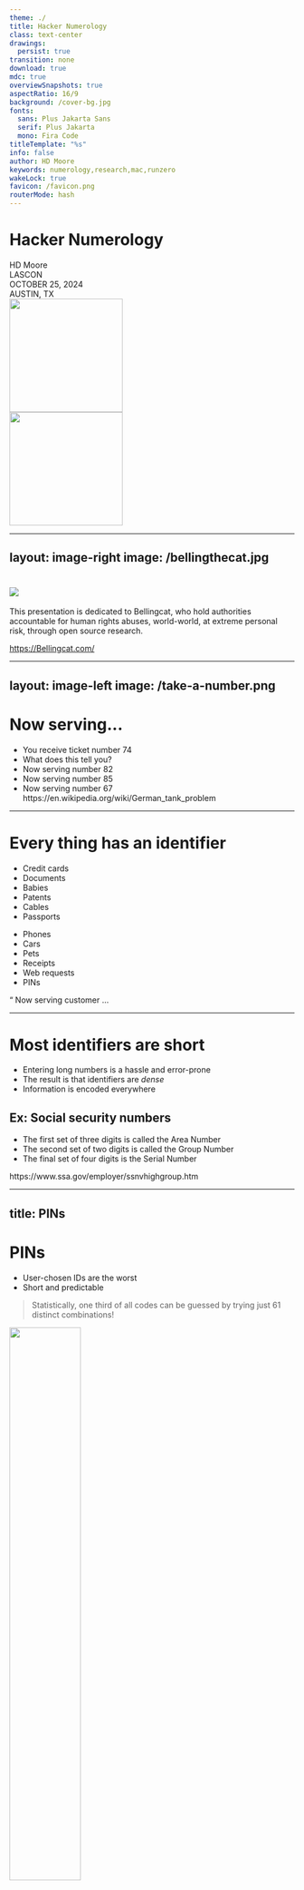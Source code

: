 ```yaml
---
theme: ./
title: Hacker Numerology
class: text-center
drawings:
  persist: true
transition: none
download: true
mdc: true
overviewSnapshots: true
aspectRatio: 16/9
background: /cover-bg.jpg
fonts:
  sans: Plus Jakarta Sans
  serif: Plus Jakarta
  mono: Fira Code
titleTemplate: "%s"
info: false
author: HD Moore
keywords: numerology,research,mac,runzero
wakeLock: true
favicon: /favicon.png
routerMode: hash
---
```


# Hacker Numerology

<div class="text-2xl">
  HD Moore
</div>


<div grid="~ cols-3 gap-25" class="abs-b text-sm color-gray m-5 font-weight-bold" m="t-3">
  <div>LASCON</div>
  <div>OCTOBER 25, 2024</div>
  <div>AUSTIN, TX</div>
</div>

 <div class="abs-tl m-5 flex gap-2 opacity-85">
  <img src="/lascon.png" width="200px">
</div>

<div class="abs-tr m-5 flex gap-2 opacity-85">
 <img src="/runzero.svg" width="200px">
</div>

<!--
This talk explores the numbers that define our lives and how to use limited observations of identifiers to reason about the security properties of systems.
-->

---
layout: image-right
image: /bellingthecat.jpg
---

# <img src="/bellingcat.svg" class="w-75">

<div class="mt-10 mb-10 text-2xl">
This presentation is dedicated to Bellingcat, who hold authorities accountable for human rights abuses, world-world, at extreme personal risk, through open source research.
</div>

https://Bellingcat.com/

<!--
-->



---
layout: image-left
image: /take-a-number.png
---


# Now serving...

<ul>
<li class="v-click">You receive ticket number <span class="neonGreen">74</span></li>
<v-click><li>What does this tell you?</li></v-click>
<v-click><li>Now serving number <span class="neonYellow">82</span></li></v-click>
<v-click><li>Now serving number <span class="color-red">85</span></li></v-click>
<v-click><li>Now serving number <span class="neonGreen">67</span></li>
<div class="abs-br font-bold color-white mb-2 mr-14 text-sm">https://en.wikipedia.org/wiki/German_tank_problem</div>
</v-click>
</ul>

<!--
You need to visit the DMV and are greeted by the dreaded "take a number" sign.
You grab a number and sit down, your number is 74.
Does 74 mean anything yet?
Wait for the next announcement
Now serving 82? Uh oh, is this a 1-100 system?
Now serving 84? Not great, this could be a long trip.
Now serving 67? Phew, ok, we have a chance of getting out of here soon.

So far, we've heard numbers as sets of two digits, we've heard higher numbers than we have, but also lower numbers.
They seem to be going through one number per minute, but the ordering isnt obvious.
Is the next number going to be 68, 87, or something else?

We're going to focus on this problem set. 
How can we understand a system through limited samples?

-->

---

# Every thing has an identifier

<div grid="~ cols-2 gap-10" m="t-2">

<div>

* Credit cards
* Documents
* Babies
* Patents
* Cables
* Passports

</div>

<div>

* Phones
* Cars
* Pets
* Receipts
* Web requests
* PINs

</div>
</div>

<v-click>
<p class="pt-20 text-2xl font-mono"><span class="text-5xl text-gray">&ldquo;</span> Now serving customer <UnixTS/>...</p>
</v-click>

<!--
we love to assign identifiers. We are obsessed with giving every thing, process, and moment a unique ID.

Every nanosecond we sit here has a unique ID that is being stored somewhere.
-->

---


# Most identifiers are short

* Entering long numbers is a hassle and error-prone
* The result is that identifiers are _dense_
* Information is encoded everywhere

<div class="mt-10"/>
<v-click>

## Ex: Social security numbers

<div class="mt-2"/>

* The first set of three digits is called the Area Number
* The second set of two digits is called the Group Number
* The final set of four digits is the Serial Number

<div class="abs-bl font-bold color-white ml-67 mb-2 text-lg">https://www.ssa.gov/employer/ssnvhighgroup.htm</div>

</v-click>



---
title: PINs
---

# PINs

* User-chosen IDs are the worst
* Short and predictable


<div grid="~ cols-3" m="t-3">

<div class="m-2">

>Statistically, one third of all codes can be guessed by trying just 61 distinct combinations!

</div>
<div/>
</div>


<img src="/pins-1.png" class="abs-tr border-3 m-3" width="50%">

<v-click>
<div class="mx-auto mt-3">
<img src="/pins-2.png" class="float-left mr-5" width="20%">
<img src="/pins-3.png" class="" width="20%">
</div>
</v-click>

<div class="abs-bl font-bold color-white ml-67 mb-2 text-lg">http://www.datagenetics.com/blog/september32012/</div>

---

# Every identifier is also a number

<ul class="mb-10">
<li class="v-click">Dell service tags are in the form of <span class="neonGreen">HGJSQY1</span></li>
<v-click><li>This is a Base36 (0-9A-Za-z) encoded decimal number</li></v-click>
<v-click><li>This converts to Express ID <span class="neonYellow">380-060-125-21</span></li></v-click>
<v-click><li>Flatten this to decimal <span class="neonYellow">38,006,012,521</span></li></v-click>
</ul>

<v-click><div>Identifiers often include categories, sequence numbers, and checksums</div></v-click>
<v-click><div class="mt-4">Vehicle Identification Numbers are a great example</div></v-click>

<!--
In some shape or form, every ID is a numeric value.
-->

---
layout: image
image: /vin-decode.jpg
title: VINs
---

<div class="abs-bl color-black ml-2 mb-1 text-xl">https://www.autocheck.com/vehiclehistory/vin-basics</div>

---

# Identifiers are information-rich

<ul>
<v-click><li>IDs often tell us the <u>location</u>, <u>time of creation</u> and <u>rate of change</u></li></v-click>
<v-click><li>IDs often represent real-world system limitations</li></v-click>
<v-click><li>Even a small sample set can define the range</li></v-click>
<v-click><li>Why does this matter?</li></v-click>
</ul>

<!--
  A single observation is often enough to make a guess
  Additional samples over time fill in the gaps
-->

---

# Missing ACLs are not just for the web

<ul class="mb-10">
<li>Insecure Direct Object References (IDOR), everywhere!</li>
<li>ID discovery enables data leaks and abuse</li>
</ul>

<div grid="~ cols-2 gap-2">

<v-click>
<img src="/walgreens.png" width="75%">
</v-click>

<v-click>
<img src="/chipotle.png" width="50%">
</v-click>

</div>

<!--

-->

---

# Business intelligence
<ul>
<li>Even minor leaks expose granular data over time</li>
<v-click><li>Oracle Commerce (ATG) DYN_USER_ID cookies</li></v-click>
</ul> 

<v-click>
<Transform scale="0.90">
<ATGCSV filePath="./atg.csv"/>
</Transform>
</v-click>

<!--

-->

---

# Application defense
<ul class="mb-10">
<li>Understanding identifiers is critical to security</li>
<li>Sequential? Predictable? Encoded?</li>
</ul> 

## Not always obvious...

<div class="font-mono mt-4">
<v-switch>

<template #1>
<ul>
<li>0x6716f208a5fb234a</li>
</ul>
</template>

<template #2>
<ul>
<li><span class="neonYellow">0x6716f208</span>a5fb234a</li>
<li><span class="neonYellow">1729557000</span></li>
<li><span class="neonGreen">2024-10-21 19:30:00 -0500</span></li>
</ul>
</template>

<template #3>
<ul>
<li>b0af43ac-0714-8f4c-ad77-f36f3f9daba4</li>
</ul>
</template>

<template #4>
<ul>
<li>b0af43ac-0714-8f4c-ad77-f36f3f9daba4</li>
<li><span class="neonYellow">ac43afb0-1407-4c8f</span>-ad77-f36f3f9daba4</li>
<li>SQL Server encoded UUID v4 (random)</li>
</ul>
</template>

<template #5>
<ul>
<li>ba209999-0c6c-11d2-97cf-00c04f8eea45</li>
</ul>
</template>

<template #6>
<ul>
<li>ba209999-0c6c-<span class="neonYellow">1</span>1d2-97<span class="neonYellow">c</span>f-<span class="neonYellow">00c04f8eea45</span></li>
<li>1998-06-25 20:40:26.586562.5 UTC</li>
<li>MAC Address <span class="neonGreen">00:c0:4f:8e:ea:45</span></li>
<li>UUID v1 (Dell Desktop)</li>
</ul>
</template>

</v-switch>
</div>

<!--

-->

---
title: Identifier Discovery
layout: section
---

# Identifier Discovery


---

# Discovery process

1. A sample identifier to seed discovery
1. An action to resolve an ID to attributes
1. A system to record the results
1. A method to correlate attributes

---

# Telephone networks

1. A sample identifier to seed discovery

<div class="ml-8 mt-2 mb-2 neonYellow">555-454-9600</div>

2. An action to resolve an ID to attributes

<div class="ml-8 mt-2 mb-2 neonYellow">Call the number and record the response</div>

3. A system to record the results

<div class="ml-8 mt-2 mb-2 neonYellow">A notebook</div>

4. A method to correlate attributes

<div class="ml-8 mt-2 mb-2 neonYellow">Link numbers with similar attributes</div>

---
layout: image
image: /modem.png
---

---

# 555-454-XXXX

<div grid="~ cols-2 gap-5">
<ul>
<li>10,000 numbers to a block</li>
</ul>
<Wardial gridID="emptyGrid" :grid-active=false :grid-steps=0></Wardial>
</div>

---

# 555-454-XXXX

<div grid="~ cols-2 gap-5">
<ul>
<li>10,000 numbers to a block</li>
<li>Each call takes 30 seconds</li>
</ul>
<Wardial gridID="slowGrid" :grid-active=true :grid-steps=1></Wardial>
</div>

---

# 555-454-XXXX

<div grid="~ cols-2 gap-5">
<ul>
<li>10,000 numbers to a block</li>
<li>Each call takes 30 seconds</li>
<li>83 hours to dial every line</li>
</ul>
<Wardial gridID="fastGrid" :grid-active=true :grid-steps=3></Wardial>
</div>

---

# 555-454-XXXX

<div grid="~ cols-2 gap-5">
<ul>
<li>10,000 numbers to a block</li>
<li>Each call takes 30 seconds</li>
<li>83 hours to dial every line</li>
<li>Patterns appear quickly</li>
</ul>
<Wardial gridID="turboGrid" :grid-active=true :grid-steps=25></Wardial>
</div>

---

# Discovery process (IPv4)

1. A sample identifier to seed discovery

<div class="ml-8 mt-2 mb-2 neonYellow">192.168.0.5</div>

2. An action to resolve an ID to attributes

<div class="ml-8 mt-2 mb-2 neonYellow">Scan the address for services and fingerprints</div>

3. A system to record the results

<div class="ml-8 mt-2 mb-2 neonYellow">A markdown file</div>

4. A method to correlate attributes

<div class="ml-8 mt-2 mb-2 neonYellow">Color addresses based on fingerprint</div>

---


# 192.168.0.0/24

<div grid="~ cols-2 gap-5">
<ul>
<li>256 numbers to a block</li>
</ul>

<div class="pl-12 mx-auto">

```mermaid {scale: 0.55, alt: 'A IPv4 /24 Subnet', theme: 'dark', darkMode: true}
block-beta
  columns 16
000 001 002 003 004 005 006 007 008 009 010 011 012 013 014 015 016 017 018 019 020 021 022 023 024 025 026 027 028 029 030 031 032 033 034 035 036 037 038 039 040 041 042 043 044 045 046 047 048 049 050 051 052 053 054 055 056 057 058 059 060 061 062 063 064 065 066 067 068 069 070 071 072 073 074 075 076 077 078 079 080 081 082 083 084 085 086 087 088 089 090 091 092 093 094 095 096 097 098 099 100 101 102 103 104 105 106 107 108 109 110 111 112 113 114 115 116 117 118 119 120 121 122 123 124 125 126 127 128 129 130 131 132 133 134 135 136 137 138 139 140 141 142 143 144 145 146 147 148 149 150 151 152 153 154 155 156 157 158 159 160 161 162 163 164 165 166 167 168 169 170 171 172 173 174 175 176 177 178 179 180 181 182 183 184 185 186 187 188 189 190 191 192 193 194 195 196 197 198 199 200 201 202 203 204 205 206 207 208 209 210 211 212 213 214 215 216 217 218 219 220 221 222 223 224 225 226 227 228 229 230 231 232 233 234 235 236 237 238 239 240 241 242 243 244 245 246 247 248 249 250 251 252 253 254 255
```
</div>
</div>


---


# 192.168.0.0/24

<div grid="~ cols-2 gap-5">
<ul>
<li>256 numbers to a block</li>
<li>Each IP takes a few seconds</li>
<li>A minute or so to scan every IP</li>
</ul>

<div class="pl-12 mx-auto">

```mermaid {scale: 0.55, alt: 'A IPv4 /24 Subnet', theme: 'dark', darkMode: true}
block-beta
  columns 16
000 001 002 003 004 005 006 007 008 009 010 011 012 013 014 015 016 017 018 019 020 021 022 023 024 025 026 027 028 029 030 031 032 033 034 035 036 037 038 039 040 041 042 043 044 045 046 047 048 049 050 051 052 053 054 055 056 057 058 059 060 061 062 063 064 065 066 067 068 069 070 071 072 073 074 075 076 077 078 079 080 081 082 083 084 085 086 087 088 089 090 091 092 093 094 095 096 097 098 099 100 101 102 103 104 105 106 107 108 109 110 111 112 113 114 115 116 117 118 119 120 121 122 123 124 125 126 127 128 129 130 131 132 133 134 135 136 137 138 139 140 141 142 143 144 145 146 147 148 149 150 151 152 153 154 155 156 157 158 159 160 161 162 163 164 165 166 167 168 169 170 171 172 173 174 175 176 177 178 179 180 181 182 183 184 185 186 187 188 189 190 191 192 193 194 195 196 197 198 199 200 201 202 203 204 205 206 207 208 209 210 211 212 213 214 215 216 217 218 219 220 221 222 223 224 225 226 227 228 229 230 231 232 233 234 235 236 237 238 239 240 241 242 243 244 245 246 247 248 249 250 251 252 253 254 255

style 001 fill:#070
style 010 fill:#070
style 011 fill:#070
style 012 fill:#070
style 013 fill:#070
style 014 fill:#070
style 015 fill:#070
style 020 fill:#070
style 021 fill:#070
style 022 fill:#070
style 023 fill:#070
style 024 fill:#070
style 025 fill:#070
style 128 fill:#070
style 129 fill:#070
style 130 fill:#070
style 131 fill:#070
style 132 fill:#070
style 133 fill:#070
style 135 fill:#070
style 136 fill:#070
style 137 fill:#070
style 138 fill:#070
style 139 fill:#070
style 140 fill:#070
style 141 fill:#070
style 142 fill:#070
style 143 fill:#070
style 144 fill:#070
style 146 fill:#070
style 147 fill:#070
style 148 fill:#070
style 149 fill:#070
style 150 fill:#070
style 151 fill:#070
style 152 fill:#070
style 153 fill:#070
style 154 fill:#070
style 155 fill:#070
style 156 fill:#070
style 157 fill:#070
style 158 fill:#070
style 159 fill:#070
style 160 fill:#070
style 163 fill:#070
style 164 fill:#070
style 240 fill:#070
style 241 fill:#070
style 242 fill:#070
style 243 fill:#070
style 244 fill:#070
style 245 fill:#070
style 246 fill:#070
```

</div>
</div>


---


# 192.168.0.0/24

<div grid="~ cols-2 gap-5">
<ul>
<li>256 numbers to a block</li>
<li>Each IP takes a few seconds</li>
<li>A minute or so to scan every IP</li>
<li>Patterns also appear quickly</li>
</ul>

<div class="pl-12 mx-auto">
```mermaid {scale: 0.55, alt: 'A IPv4 /24 Subnet', theme: 'dark', darkMode: true}
block-beta
  columns 16
000 001 002 003 004 005 006 007 008 009 010 011 012 013 014 015 016 017 018 019 020 021 022 023 024 025 026 027 028 029 030 031 032 033 034 035 036 037 038 039 040 041 042 043 044 045 046 047 048 049 050 051 052 053 054 055 056 057 058 059 060 061 062 063 064 065 066 067 068 069 070 071 072 073 074 075 076 077 078 079 080 081 082 083 084 085 086 087 088 089 090 091 092 093 094 095 096 097 098 099 100 101 102 103 104 105 106 107 108 109 110 111 112 113 114 115 116 117 118 119 120 121 122 123 124 125 126 127 128 129 130 131 132 133 134 135 136 137 138 139 140 141 142 143 144 145 146 147 148 149 150 151 152 153 154 155 156 157 158 159 160 161 162 163 164 165 166 167 168 169 170 171 172 173 174 175 176 177 178 179 180 181 182 183 184 185 186 187 188 189 190 191 192 193 194 195 196 197 198 199 200 201 202 203 204 205 206 207 208 209 210 211 212 213 214 215 216 217 218 219 220 221 222 223 224 225 226 227 228 229 230 231 232 233 234 235 236 237 238 239 240 241 242 243 244 245 246 247 248 249 250 251 252 253 254 255

style 001 fill:#077
style 010 fill:#070
style 011 fill:#700
style 012 fill:#700
style 013 fill:#700
style 014 fill:#700
style 015 fill:#700
style 020 fill:#070
style 021 fill:#990
style 022 fill:#990
style 023 fill:#990
style 024 fill:#990
style 025 fill:#990
style 128 fill:#070
style 129 fill:#707
style 130 fill:#707
style 131 fill:#707
style 132 fill:#707
style 133 fill:#707
style 135 fill:#990
style 136 fill:#707
style 137 fill:#707
style 138 fill:#707
style 139 fill:#707
style 140 fill:#707
style 141 fill:#707
style 142 fill:#707
style 143 fill:#707
style 144 fill:#707
style 146 fill:#707
style 147 fill:#707
style 148 fill:#707
style 149 fill:#707
style 150 fill:#707
style 151 fill:#707
style 152 fill:#707
style 153 fill:#707
style 154 fill:#707
style 155 fill:#707
style 156 fill:#707
style 157 fill:#707
style 158 fill:#707
style 159 fill:#707
style 160 fill:#707
style 163 fill:#707
style 164 fill:#707
style 240 fill:#070
style 241 fill:#659
style 242 fill:#659
style 243 fill:#659
style 244 fill:#659
style 245 fill:#659
style 246 fill:#659

```

<div grid="~ cols-6 gap-1" class="text-xs text-center legend">
<div class="legRouter">Router</div>
<div class="legSwitch">Switch</div>
<div class="legServer">Server</div>
<div class="legPrinter">Printer</div>
<div class="legEndpoint">Endpoint</div>
<div class="legCamera">Camera</div>
</div>

</div>
</div>


---

# Enterprise internal

<img src="/subnet-int.png" width="85%">


---

# Public IPv4

<div grid="~ cols-2 gap-5">
<img src="/subnet-ext.png" width="100%">
<div>
<img src="/subnet-ext.png" width="50%" class="mb-5">
<img src="/subnet-ext.png" width="25%">
</div>
</div>


---
layout: image
image: /ipv4_map.png
---


---
layout: image
image: /ipv4_hilbert.png
---

<div class="abs-br font-bold color-white mr-3 text-sm">https://hdm.io/decks/UNITED_2015_Internet_of_Threats_A.pdf</div>


---

# IPv4 is full, go home

<div grid="~ cols-2 gap-10" class="mt-20">
<div class="text-center text-xl border-rounded p-5 border-1">
  <div class="text-4xl neonYellow mb-3 text-center">
    3.7b of 4.3b
  </div>
  of IPv4 is routable
</div>
<div class="text-center text-xl border-rounded p-5 border-1">
  <div class="text-4xl neonPink mt-5 mb-3 text-center">
    774m of 3706m
  </div>
  is already in Shodan
</div>
</div>

<div grid="~ cols-3 gap-10" class="mt-15">

<div/>
<div class="text-center text-xl border-rounded p-5 border-1">
  <div class="text-4xl neonGreen mt-5 mb-3 text-center">
    17% chance
  </div>
  of any IPv4 being live
</div>

<div/>
</div>

---

# IPv6 is the opposite (128 bits)

* Every host gets IPv4 ^ ² addresses
* Range-based discovery doesn't work

<div grid="~ cols-3 gap-5" class="mt-3">
<img src="/ipv6_hilbert.png" width="100%">
<div>
<img src="/ipv6_hilbert_zoom1.png" width="100%">
</div>
<div>
<img src="/ipv6_hilbert_zoom2.png" width="100%">
</div>
</div>

<div class="abs-br font-bold color-white mr-50 mb-3 text-sm">https://observablehq.com/@vasturiano/hilbert-map-of-ipv6-address-space</div>



---
layout: iframe
url: https://esahubble.org/images/heic1502a/zoomable/
---

---


# IPv6 link-local

* Local IPv6 discovery is trivial
```console
sh-3.2# ping6 ff02::1%en0

PING6(56=40+8+8 bytes) fe80::bd:7caa:2daa:c6b8%en0 --> ff02::1%en0
16 bytes from fe80::bd:7caa:2daa:c6b8%en0, icmp_seq=0 hlim=64 time=6.111 ms
16 bytes from fe80::f6e2:c6ff:fea8:ca34%en0, icmp_seq=0 hlim=64 time=12.431 ms
16 bytes from fe80::76ac:b9ff:fe5b:eca4%en0, icmp_seq=0 hlim=64 time=16.818 ms
16 bytes from fe80::f690:eaff:fe00:823f%en0, icmp_seq=0 hlim=64 time=20.237 ms
16 bytes from fe80::1c5a:a22:eac6:bf31%en0, icmp_seq=0 hlim=64 time=22.755 ms
16 bytes from fe80::d217:69ff:feb0:cf03%en0, icmp_seq=0 hlim=64 time=112.749 ms
16 bytes from fe80::eac7:4fff:fe04:c4ea%en0, icmp_seq=0 hlim=64 time=211.174 ms
16 bytes from fe80::fa0f:f9ff:fe87:b909%en0, icmp_seq=0 hlim=64 time=212.109 ms
16 bytes from fe80::5660:9ff:fe9e:f9ea%en0, icmp_seq=0 hlim=64 time=217.347 ms
16 bytes from fe80::1042:8d8d:771b:3535%en0, icmp_seq=0 hlim=64 time=241.916 ms
16 bytes from fe80::4661:32ff:fe12:494f%en0, icmp_seq=0 hlim=64 time=242.435 ms
16 bytes from fe80::d6f5:47ff:fe21:fc1%en0, icmp_seq=0 hlim=64 time=242.821 ms
16 bytes from fe80::4661:32ff:fe1d:4d79%en0, icmp_seq=0 hlim=64 time=254.185 ms
16 bytes from fe80::10b6:ff9a:de65:8e87%en0, icmp_seq=0 hlim=64 time=263.771 ms
16 bytes from fe80::1c8d:ddec:c48a:5721%en0, icmp_seq=0 hlim=64 time=264.057 ms

```


---

# Public IPv6 is an art

<img src="/hitlist_1.png" width="90%">

<div class="abs-bl font-bold color-white ml-3 mb-2 text-lg">https://ipv6hitlist.github.io/</div>

---

# IPv6 hitlist results

<img src="/hitlist_2.png" width="90%">

<div class="abs-bl font-bold color-white ml-3 mb-2 text-lg">https://ipv6hitlist.github.io/</div>

---

# Shodan wins!

<img src="/shodan_ipv6.png" width="85%">

<div class="abs-bl font-bold color-white ml-30 mb-2 text-lg">https://www.shodan.io/search?query=has_ipv6%3Atrue</div>


---
title: Universally unique identifiers
---

# Universally unique identifiers

<div class="font-mono font-bold mb-3 text-3xl neonGreen">1ef7e299-fa25-4f65-afca-ee27cc61b843</div>

* 128 bits, like IPv6, multiple versions, and everywhere
* Random-looking, but often richly encoded


---
title: UUID versions
---

# UUID versions

<div class="text-2xl font-mono">

<div><span class="neonBlue">v1:</span> <span class="neonYellow">f270fa6e</span><span class="neonYellow">-9214</span>-<span class="neonGreen">1</span><span class="neonYellow">1ef-</span><span class="neonGreen">b</span><span class="neonYellow">864-</span><span class="neonOrange">00c04f8eea45</span></div>

<div><span class="neonBlue">v2:</span> <span class="neonYellow">000003e8</span><span class="neonYellow">-921b</span>-<span class="neonGreen">2</span><span class="neonYellow">1ef-</span><span class="neonGreen">9</span><span class="neonYellow">400-</span><span class="neonOrange">325096b39f47</span></div>

<div><span class="neonBlue">v3:</span> <span class="neonPink">3a232406-35ad-</span><span class="neonGreen">3</span><span class="neonPink">9bb</span>-<span class="neonGreen">8</span><span class="neonPink">b78-3b7b3624a768</span></div>

<div><span class="neonBlue">v4:</span> 9c5b94b1-35ad-<span class="neonGreen">4</span>9bb-<span class="neonGreen">b</span>118-8e8fc24abf80</div>

<div><span class="neonBlue">v5:</span> <span class="neonPink">da81c735-c250-</span><span class="neonGreen">5</span><span class="neonPink">8bc</span>-<span class="neonGreen">b</span><span class="neonPink">407-89ecef772215</span></div>

<div><span class="neonBlue">v6:</span> <span class="neonYellow">1e65ced7-cdcb</span>-<span class="neonGreen">6</span><span class="neonYellow">79d-</span><span class="neonGreen">8</span><span class="neonYellow">405-</span><span class="neonOrange">c8bcc8a0b1fd</span></div>

<div><span class="neonBlue">v7:</span> <span class="neonYellow">0192bf28-cf17-</span><span class="neonGreen">7</span><span class="color-white">2f6-</span><span class="neonGreen">a</span><span class="color-white">0ee-c48769f6a408</span></div>

<div><span class="neonBlue">v8:</span> <span class="color-gray">9c5b94b1-35ad-</span><span class="neonGreen">8</span><span class="color-gray">9bb-</span><span class="neonGreen">b</span><span class="color-gray">118-8e8fc24abf80</span></div>
</div>

<div grid="~ cols-3 gap-1" class="mt-10 text-base font-bold">
<div class="neonGreen">Version/Variant</div>
<div class="neonYellow">Timestamp</div>
<div class="neonOrange">MAC/Node</div>
<div class="neonPink">MD5/SHA</div>
<div class="color-white">Random</div>
<div class="color-gray">Vendor</div>
</div>


---

# Sources of UUIDs

* Web requests (BurpSuite + UUID Detector¹)
* Microsoft Office file formats (docID)
* Windows registry & binaries
* Database record IDs

<div class="abs-bl font-bold color-white ml-3 mb-2 text-lg">1. https://github.com/PortSwigger/uuid-detector</div>


---

# Windows registry

* Dump all UUID/GUIDs from the Windows registry
* Extract UUID v1/v2 nodes, convert to MACs

<Transform scale="0.90">
<WinReg filePath="./reg.json"/>
</Transform>

---

# UUID v7 adoption

* UUID v4 effectively replaced UUID v1
* UUID v4 isn't great for sharding
* UUID v7 helps, but at a cost
* 48-bit ts with ms precision
* Expect to see it soon!

<div class="font-mono font-bold mt-10">
<div><span class="neonYellow">0192bf28-cf17-</span><span class="neonGreen">7</span><span class="color-white">2f6-</span><span class="neonGreen">a</span><span class="color-white">0ee-c48769f6a408</span></div>
</div>

<div class="abs-bl font-bold color-white ml-20 mb-3 text-xs">https://aws.amazon.com/blogs/database/implement-uuidv7-in-amazon-rds-for-postgresql-using-trusted-language-extensions/</div>



---

# MAC addresses
 
  * Associated with Ethernet, WiFi, & Bluetooth
  * 48-bits (6 bytes), but prefix-allocated
  * Currently ~53,000 prefixes
  * Prefix lengths vary

<div class="ml-10">
<div class="font-mono font-bold mt-4 text-3xl"><span class="neonYellow">30:20:4b</span><span class="color-white">:00:01:02</span> (L)</div>
<div class="font-mono font-bold mt-4 text-3xl"><span class="neonYellow">18:c3:f4:1</span><span class="color-white">0:01:02</span> (M)</div>
<div class="font-mono font-bold mt-4 text-3xl"><span class="neonYellow">00:1b:c5:00:4</span><span class="color-white">0:02</span> (S)</div>
</div>

---

# MAC history
 
* Companies (and people) purchase a prefix from IEEE
* As devices are shipped, new prefixes are added
* IEEE records the owner & address
* Historical data requires work
  * https://github.com/hdm/mac-ages/

<div class="font-mono font-bold mt-10 text-3xl"><span class="neonYellow">30:20:4b</span><span class="color-white">:00:01:02</span></div>
<div class="mt-3">Huawei on <span class="neonGreen">2024-10-23</span></div>


---

# Data mining MACs

* MACs are exposed via SNMP, mDNS, NetBIOS, and more
* Sometimes via unlikely avenues
* Odd scan on ports 987 & 9302

```
SRCH * HTTP/1.1
device-discovery-protocol-version:00030010
```


---

# PlayStations!

```
{
  "type": "result",
  "ts": 1729755767731551726,
  "host": "141.41.34.20",
  "port": "9302",
  "proto": "udp",
  "probe": "psdisco",
  "info": {
    "psdisco.code": "200",
    "psdisco.id": "5C96669DAB01",
    "psdisco.name": "PS5-912",
    "psdisco.protoVersion": "00030010",
    "psdisco.requestPort": "997",
    "psdisco.status": "Ok",
    "psdisco.sysVersion": "10010000",
    "psdisco.type": "PS5"
  }
}
```

* The ID `5C96669DAB01` looks familiar...

---

# PlayStations MACs

<div class="font-mono font-bold mt-10 text-3xl"><span class="neonYellow">5C:96:66:9D:AB:01</span></div>
<div class="mt-3">Sony Interactive Entertainment on <span class="neonGreen">2021-08-27</span></div>

---

# PlayStation status

<div grid="~ cols-2 gap-10" class="mt-20">

<div>

## Firmware

<div class="mt-3 font-mono text-xs"/>
<pre class="text-xs">43288 10200006
33216 12008011
2765 10010000
2397 11520011
1606 11508011
694 11020001
367 11008001
311 09008031
279 10508011
177 10010001
172 09600004
135 10710001
90 10000046
63 09600011
54 09030001
37 09400008
33 06720001
29 09200005

</pre>
</div>
<div>

## Applications

<div class="mt-3 font-mono text-xs"/>
<pre class="text-xs">2466 YouTube
615 Netflix
354 Call of Duty®
303 Fortnite
285 Prime Video
243 EA SPORTS FC 25
176 Grand Theft Auto V
129 Apex Legends
123 Disney+
120 eFootball™
102 Twitch
99 Hulu
93 原神
78 Max
69 Red Dead Redemption 2
68 Overwatch 2
60 TubiTV
60 Crunchyroll
</pre>

</div>
</div>


---

# Summary

* Short identifiers are pervasive and dangerous

* Long identifiers provide precise tracking

* Fun data is everywhere!


---
layout: cover
class: text-center
---
#  Thank you!

<div class="text-2xl mt-10">
  <span class="neonBlue">hdm</span> @ <span class="neonYellow">runZero.com</span>
</div>

 <div class="abs-tl m-5 flex gap-2 opacity-85">
  <img src="/lascon.png" width="200px">
</div>

<div class="abs-tr m-5 flex gap-2 opacity-85">
 <img src="/runzero.svg" width="200px">
</div>
